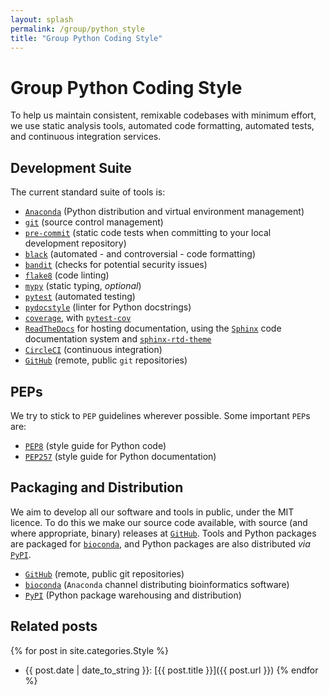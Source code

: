 ```yaml
---
layout: splash
permalink: /group/python_style
title: "Group Python Coding Style"
---
```


# Group Python Coding Style

To help us maintain consistent, remixable codebases with minimum effort, we use static analysis tools, automated code formatting, automated tests, and continuous integration services.

## Development Suite

The current standard suite of tools is:

- [`Anaconda`](https://www.anaconda.com/distribution/) (Python distribution and virtual environment management)
- [`git`](https://git-scm.com) (source control management)
- [`pre-commit`](https://pre-commit.com) (static code tests when committing to your local development repository)
- [`black`](https://black.readthedocs.io/en/stable/) (automated - and controversial - code formatting)
- [`bandit`](https://bandit.readthedocs.io/en/latest/) (checks for potential security issues)
- [`flake8`](https://flake8.pycqa.org) (code linting)
- [`mypy`](http://mypy-lang.org/) (static typing, *optional*)
- [`pytest`](https://docs.pytest.org/en/latest/) (automated testing)
- [`pydocstyle`](www.pydocstyle.org) (linter for Python docstrings)
- [`coverage`](https://coverage.readthedocs.io), with [`pytest-cov`](https://pytest-cov.readthedocs.io/en/latest/readme.html)
- [`ReadTheDocs`](readthedocs.org/) for hosting documentation, using the [`Sphinx`](https://www.sphinx-doc.org/en/master/) code documentation system and [`sphinx-rtd-theme`](https://sphinx-rtd-theme.readthedocs.io/en/stable/)
- [`CircleCI`](https://pytest-cov.readthedocs.io/en/latest/readme.html) (continuous integration)
- [`GitHub`](https://github.com) (remote, public `git` repositories)

## PEPs

We try to stick to `PEP` guidelines wherever possible. Some important `PEP`s are:

- [`PEP8`](https://www.python.org/dev/peps/pep-0008/) (style guide for Python code)
- [`PEP257`](https://www.python.org/dev/peps/pep-0257/) (style guide for Python documentation)

## Packaging and Distribution

We aim to develop all our software and tools in public, under the MIT licence. To do this we make our source code available, with source (and where appropriate, binary) releases at [`GitHub`](https://github.com). Tools and Python packages are packaged for [`bioconda`](https://https://anaconda.org/bioconda), and Python packages are also distributed *via* [`PyPI`](https://pypi.org).

- [`GitHub`](https://github.com) (remote, public git repositories)
- [`bioconda`](https://https://anaconda.org/bioconda) (`Anaconda` channel distributing bioinformatics software)
- [`PyPI`](https://pypi.org) (Python package warehousing and distribution)


## Related posts

{% for post in site.categories.Style %}
- {{ post.date | date_to_string }}: [{{ post.title }}]({{ post.url }})
{% endfor %}